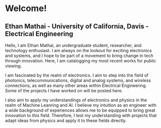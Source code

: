 # Welcome!
## Ethan Mathai - University of California, Davis - Electrical Engineering
Hello, I am Ethan Mathai, an undergraduate student, researcher, and technology enthusiast. I am always on the lookout for exciting electronics and systems, and I hope to be part of a movement to bring change in tech through innovation. Here, I am catalogging my most recent works for public viewing.

I am fascinated by the realm of electronics. I aim to step into the field of photonics, telecommunications, digital and analog systems, and wireless connections, as well as many other areas within Electrical Engineering. Some of the projects I have worked on will be posted here.

I also aim to apply my understandings of electronics and physics in the realm of Machine Leanring and AI. I believe my intuition as an engineer with a wide background of experiences allows me to be equipped to bring great innovation to this field. Therefore, I test my understanding with projects that adapt ideas from physics and apply it to these fields directly.
